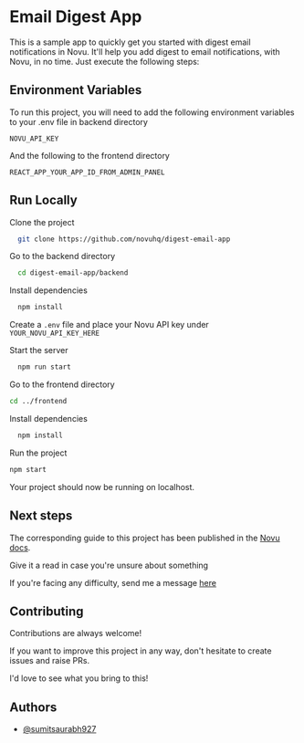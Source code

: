 # Email Digest App

This is a sample app to quickly get you started with digest email notifications in Novu. It'll help you add digest to email notifications, with Novu, in no time. Just execute the following steps:

## Environment Variables

To run this project, you will need to add the following environment variables to your .env file in backend directory

`NOVU_API_KEY`

And the following to the frontend directory

`REACT_APP_YOUR_APP_ID_FROM_ADMIN_PANEL`


## Run Locally

Clone the project

```bash
  git clone https://github.com/novuhq/digest-email-app
```

Go to the backend directory

```bash
  cd digest-email-app/backend
```

Install dependencies

```bash
  npm install
```

Create a `.env` file and place your Novu API key under `YOUR_NOVU_API_KEY_HERE`

Start the server

```bash
  npm run start
```

Go to the frontend directory

```bash
cd ../frontend
```

Install dependencies

```bash
  npm install
```

Run the project

```bash
npm start
```

Your project should now be running on localhost.

## Next steps

The corresponding guide to this project has been published in the [Novu docs](https://docs.novu.co/guides/how-to-add-digest-to-email-notifications/).

Give it a read in case you're unsure about something

If you're facing any difficulty, send me a message [here](https://discord.gg/novu)

## Contributing

Contributions are always welcome!

If you want to improve this project in any way, don't hesitate to create issues and raise PRs.

I'd love to see what you bring to this!

## Authors

- [@sumitsaurabh927](https://twitter.com/sumitsaurabh927)